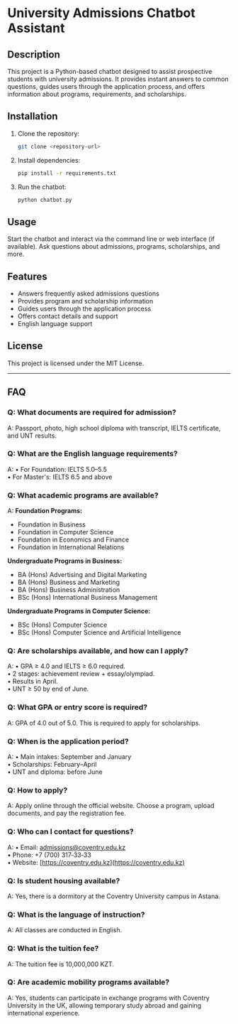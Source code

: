 # University Admissions Chatbot Assistant

## Description
This project is a Python-based chatbot designed to assist prospective students with university admissions. It provides instant answers to common questions, guides users through the application process, and offers information about programs, requirements, and scholarships.

## Installation
1. Clone the repository:
   ```bash
   git clone <repository-url>
   ```
2. Install dependencies:
   ```bash
   pip install -r requirements.txt
   ```
3. Run the chatbot:
   ```bash
   python chatbot.py
   ```

## Usage
Start the chatbot and interact via the command line or web interface (if available). Ask questions about admissions, programs, scholarships, and more.

## Features
- Answers frequently asked admissions questions
- Provides program and scholarship information
- Guides users through the application process
- Offers contact details and support
- English language support

## License
This project is licensed under the MIT License.

---

## FAQ

### Q: What documents are required for admission?
A: Passport, photo, high school diploma with transcript, IELTS certificate, and UNT results.

### Q: What are the English language requirements?
A:
• For Foundation: IELTS 5.0–5.5  
• For Master's: IELTS 6.5 and above

### Q: What academic programs are available?
A:
**Foundation Programs:**
- Foundation in Business
- Foundation in Computer Science
- Foundation in Economics and Finance
- Foundation in International Relations

**Undergraduate Programs in Business:**
- BA (Hons) Advertising and Digital Marketing
- BA (Hons) Business and Marketing
- BA (Hons) Business Administration
- BSc (Hons) International Business Management

**Undergraduate Programs in Computer Science:**
- BSc (Hons) Computer Science
- BSc (Hons) Computer Science and Artificial Intelligence

### Q: Are scholarships available, and how can I apply?
A:
• GPA ≥ 4.0 and IELTS ≥ 6.0 required.  
• 2 stages: achievement review + essay/olympiad.  
• Results in April.  
• UNT ≥ 50 by end of June.

### Q: What GPA or entry score is required?
A: GPA of 4.0 out of 5.0. This is required to apply for scholarships.

### Q: When is the application period?
A:
• Main intakes: September and January  
• Scholarships: February–April  
• UNT and diploma: before June

### Q: How to apply?
A: Apply online through the official website. Choose a program, upload documents, and pay the registration fee.

### Q: Who can I contact for questions?
A:
• Email: admissions@coventry.edu.kz  
• Phone: +7 (700) 317‑33‑33  
• Website: [https://coventry.edu.kz](https://coventry.edu.kz)

### Q: Is student housing available?
A: Yes, there is a dormitory at the Coventry University campus in Astana.

### Q: What is the language of instruction?
A: All classes are conducted in English.

### Q: What is the tuition fee?
A: The tuition fee is 10,000,000 KZT.

### Q: Are academic mobility programs available?
A: Yes, students can participate in exchange programs with Coventry University in the UK, allowing temporary study abroad and gaining international experience.
